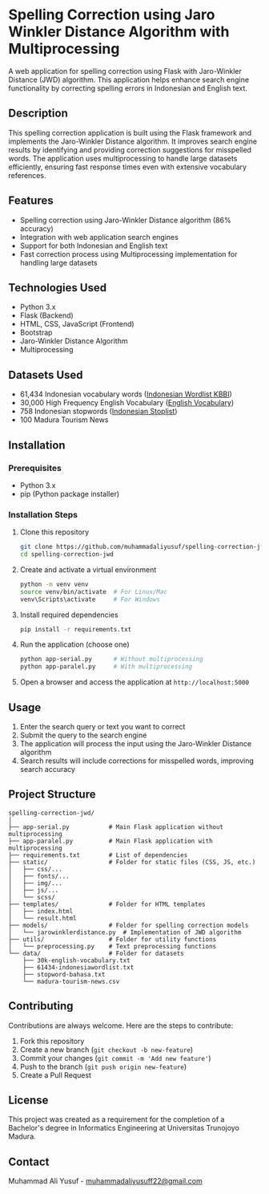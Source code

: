 # Spelling Correction using Jaro Winkler Distance Algorithm with Multiprocessing

A web application for spelling correction using Flask with Jaro-Winkler Distance (JWD) algorithm. This application helps enhance search engine functionality by correcting spelling errors in Indonesian and English text.

## Description

This spelling correction application is built using the Flask framework and implements the Jaro-Winkler Distance algorithm. It improves search engine results by identifying and providing correction suggestions for misspelled words. The application uses multiprocessing to handle large datasets efficiently, ensuring fast response times even with extensive vocabulary references.

## Features

- Spelling correction using Jaro-Winkler Distance algorithm (86% accuracy)
- Integration with web application search engines
- Support for both Indonesian and English text
- Fast correction process using Multiprocessing implementation for handling large datasets

## Technologies Used

- Python 3.x
- Flask (Backend)
- HTML, CSS, JavaScript (Frontend)
- Bootstrap
- Jaro-Winkler Distance Algorithm
- Multiprocessing

## Datasets Used

- 61,434 Indonesian vocabulary words ([Indonesian Wordlist KBBI](https://github.com/geovedi/indonesian-wordlist/edit/master/01-kbbi3-2001%20sort-alpha.lst))
- 30,000 High Frequency English Vocabulary ([English Vocabulary](https://github.com/derekchuank/high-frequency-vocabulary))
- 758 Indonesian stopwords ([Indonesian Stoplist](https://www.kaggle.com/datasets/oswinrh/indonesian-stoplist))
- 100 Madura Tourism News

## Installation

### Prerequisites

- Python 3.x
- pip (Python package installer)

### Installation Steps

1. Clone this repository
   ```bash
   git clone https://github.com/muhammadaliyusuf/spelling-correction-jwd.git
   cd spelling-correction-jwd
   ```

2. Create and activate a virtual environment
   ```bash
   python -m venv venv
   source venv/bin/activate  # For Linux/Mac
   venv\Scripts\activate     # For Windows
   ```

3. Install required dependencies
   ```bash
   pip install -r requirements.txt
   ```

4. Run the application (choose one)
   ```bash
   python app-serial.py      # Without multiprocessing
   python app-paralel.py     # With multiprocessing
   ```

5. Open a browser and access the application at `http://localhost:5000`

## Usage

1. Enter the search query or text you want to correct
2. Submit the query to the search engine
3. The application will process the input using the Jaro-Winkler Distance algorithm
4. Search results will include corrections for misspelled words, improving search accuracy

## Project Structure

```
spelling-correction-jwd/
│
├── app-serial.py           # Main Flask application without multiprocessing
├── app-paralel.py          # Main Flask application with multiprocessing
├── requirements.txt        # List of dependencies
├── static/                 # Folder for static files (CSS, JS, etc.)
│   ├── css/...
│   ├── fonts/...
│   ├── img/...
│   ├── js/...
│   └── scss/
├── templates/              # Folder for HTML templates
│   ├── index.html
│   └── result.html
├── models/                 # Folder for spelling correction models
│   └── jarowinklerdistance.py  # Implementation of JWD algorithm
├── utils/                  # Folder for utility functions
│   └── preprocessing.py    # Text preprocessing functions
└── data/                   # Folder for datasets
    ├── 30k-english-vocabulary.txt
    ├── 61434-indonesiawordlist.txt
    ├── stopword-bahasa.txt
    └── madura-tourism-news.csv

```

## Contributing

Contributions are always welcome. Here are the steps to contribute:

1. Fork this repository
2. Create a new branch (`git checkout -b new-feature`)
3. Commit your changes (`git commit -m 'Add new feature'`)
4. Push to the branch (`git push origin new-feature`)
5. Create a Pull Request

## License

This project was created as a requirement for the completion of a Bachelor's degree in Informatics Engineering at Universitas Trunojoyo Madura.

## Contact

Muhammad Ali Yusuf - muhammadaliyusuff22@gmail.com
